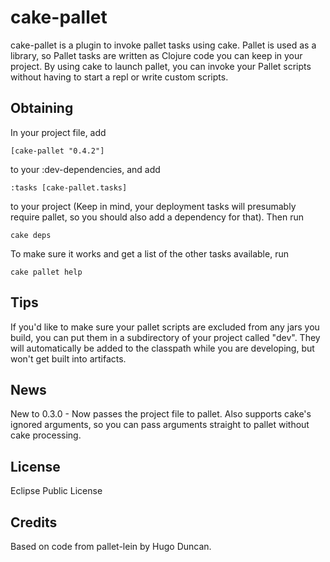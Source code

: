 cake-pallet
===========
cake-pallet is a plugin to invoke pallet tasks using cake. Pallet is used as
a library, so Pallet tasks are written as Clojure code you can keep in your
project. By using cake to launch pallet, you can invoke your Pallet scripts
without having to start a repl or write custom scripts.

Obtaining
---------
In your project file, add

	[cake-pallet "0.4.2"]

to your :dev-dependencies, and add

	:tasks [cake-pallet.tasks]

to your project (Keep in mind, your deployment tasks will presumably require
pallet, so you should also add a dependency for that). Then run

	cake deps

To make sure it works and get a list of the other tasks available, run

	cake pallet help

Tips
----
If you'd like to make sure your pallet scripts are excluded from any jars you
build, you can put them in a subdirectory of your project called "dev". They
will automatically be added to the classpath while you are developing, but
won't get built into artifacts.

News
----
New to 0.3.0 - Now passes the project file to pallet. Also supports cake's
ignored arguments, so you can pass arguments straight to pallet without
cake processing.

License
-------
Eclipse Public License

Credits
-------
Based on code from pallet-lein by Hugo Duncan.
